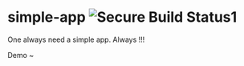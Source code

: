 # simple-app ![Secure Build Status1](https://9.47.224.46:8443/badge.svg)
One always need a simple app. Always !!!

Demo  ~
